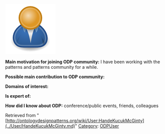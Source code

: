 [![Image:ODPUser.png](../images/a/a6/ODPUser.png)](../Image/ODPUser.png.md "Image:ODPUser.png")




  





__Main motivation for joining ODP community:__ I have been working with the patterns and patterns community for a while.


__Possible main contribution to ODP community:__


__Domains of interest:__


  



__Is expert of:__


  

__How did I know about ODP:__ conference/public events, friends, colleagues






Retrieved from "[http://ontologydesignpatterns.org/wiki/User:HandeKucukMcGinty](../User/HandeKucukMcGinty.md)"
 [Category](http://ontologydesignpatterns.org/wiki/Special:Categories "Special:Categories"): [ODPUser](../Category/ODPUser.md "Category:ODPUser")